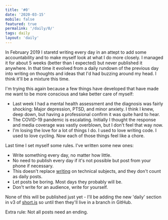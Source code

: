 ```yaml
---
title: '#0'
date: '2020-03-15'
mobile: false
featured: true
permalink: '/daily/0/'
tags: daily
layout: 'daily'
---
```


In February 2019 I staretd writing every day in an attept to add some accountability and to make myself look at what I do more closely. I managed it for about 5 weeks (better than I expected) but never published it anywhere. In that time it evolved from a daily rundown of the previous day into writing on thoughts and ideas that I'd had buzzing around my head. I think it'll be a mixture this time.

I'm trying this again because a few things have developed that have made me want to be more conscious and take better care of myself:

- Last week I had a mental health assessment and the diagnosis was fairly shocking: Major depression, PTSD, and minor anxiety. I think I knew, deep down, but having a professional confirm it was quite hard to hear.
- The COVID-19 pandemic is escalating. Initially I thought the response and media coverage was vastly overblown, but I don't feel that way now.
- I'm losing the love for a lot of things I do. I used to love writing code. I used to love cycling. Now each of those things feel like a chore.

Last time I set myself some rules. I've written some new ones:

- Write something every day, no matter how little.
- No need to publish every day if it's not possible but post from your phone if necessary.
- This doesn't replace [writing](/writing) on technical subjects, and they don't count as daily posts.
- Let posts be boring. Most days they probably will be.
- Don't write for an audience, write for yourself.

None of this will be published just yet - I'll be adding the new 'daily' section in v3 of [short.is](/) so until then they'll live in a branch in GitHub.

Extra rule: Not all posts need an ending.
